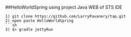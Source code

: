 ##HelloWorldSpring using project Java WEB of STS IDE

```
1) git clone https://github.com/LarryPavanery/tap.git
2) open paste HelloWorldSpring
```sh
3) $> gradle jettyRun
```
```


